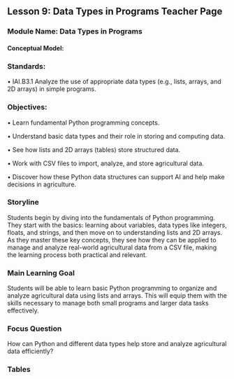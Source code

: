## Lesson 9: Data Types in Programs Teacher Page
### Module Name: Data Types in Programs
#### Conceptual Model:

### Standards:

•	IAI.B3.1 Analyze the use of appropriate data types (e.g., lists, arrays, and 2D arrays) in simple programs.

### Objectives:

•	Learn fundamental Python programming concepts. 

•	Understand basic data types and their role in storing and computing data. 

•	See how lists and 2D arrays (tables) store structured data. 

•	Work with CSV files to import, analyze, and store agricultural data. 

•	Discover how these Python data structures can support AI and help make decisions in agriculture.

### Storyline

Students begin by diving into the fundamentals of Python programming. They start with the basics: learning about variables, data types like integers, floats, and strings, and then move on to understanding lists and 2D arrays. As they master these key concepts, they see how they can be applied to manage and analyze real-world agricultural data from a CSV file, making the learning process both practical and relevant.

### Main Learning Goal

Students will be able to learn basic Python programming to organize and analyze agricultural data using lists and arrays. This will equip them with the skills necessary to manage both small programs and larger data tasks effectively.

### Focus Question
How can Python and different data types help store and analyze agricultural data efficiently?

### Tables

